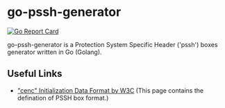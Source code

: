 # go-pssh-generator

[![Go Report Card](https://goreportcard.com/badge/github.com/JohnnyCPC/go-pssh-generator)](https://goreportcard.com/report/github.com/JohnnyCPC/go-pssh-generator)

go-pssh-generator is a Protection System Specific Header ('pssh') boxes generator written in Go (Golang).



## Useful Links
- ["cenc" Initialization Data Format by W3C](https://www.w3.org/TR/eme-initdata-cenc/)
  (This page contains the defination of PSSH box format.)
